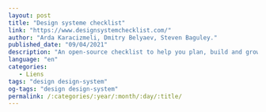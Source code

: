 ```yaml
---
layout: post
title: "Design systeme checklist"
link: "https://www.designsystemchecklist.com/"
author: "Arda Karacizmeli, Dmitry Belyaev, Steven Baguley."
published_date: "09/04/2021"
description: "An open-source checklist to help you plan, build and grow your design system."
language: "en"
categories: 
   - Liens
tags: "design design-system"
og-tags: "design design-system"
permalink: /:categories/:year/:month/:day/:title/
---
```

